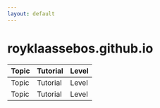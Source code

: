 ```yaml
---
layout: default
---
```


# royklaassebos.github.io

| Topic | Tutorial | Level |
| :----- | :----- | :----- |
| Topic | Tutorial | Level |
| Topic | Tutorial | Level |


